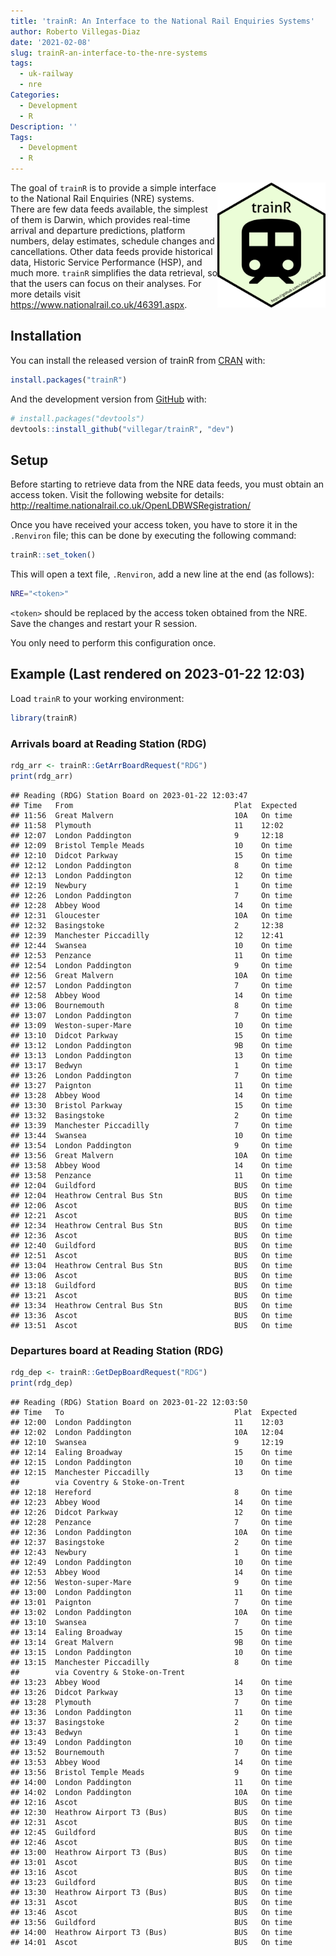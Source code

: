 ```yaml
---
title: 'trainR: An Interface to the National Rail Enquiries Systems'
author: Roberto Villegas-Diaz
date: '2021-02-08'
slug: trainR-an-interface-to-the-nre-systems
tags:
  - uk-railway
  - nre
Categories:
  - Development
  - R
Description: ''
Tags:
  - Development
  - R
---
```


<img src="https://raw.githubusercontent.com/villegar/trainR/main/inst/images/logo.png" alt="logo" align="right" height=200px/>

The goal of `trainR` is to provide a simple interface to the 
National Rail Enquiries (NRE) systems. There are few data feeds 
available, the simplest of them is Darwin, which provides real-time 
arrival and departure predictions, platform numbers, delay estimates, 
schedule changes and cancellations. Other data feeds provide historical 
data, Historic Service Performance (HSP), and much more. `trainR` 
simplifies the data retrieval, so that the users can focus on their 
analyses. For more details visit 
https://www.nationalrail.co.uk/46391.aspx.

## Installation

You can install the released version of trainR from [CRAN](https://CRAN.R-project.org) with:

``` r
install.packages("trainR")
```

And the development version from [GitHub](https://github.com/) with:

``` r
# install.packages("devtools")
devtools::install_github("villegar/trainR", "dev")
```

## Setup
Before starting to retrieve data from the NRE data feeds, you must obtain an access token. 
Visit the following website for details: http://realtime.nationalrail.co.uk/OpenLDBWSRegistration/

Once you have received your access token, you have to store it in the `.Renviron` file; this can be 
done by executing the following command:


```r
trainR::set_token()
```

This will open a text file, `.Renviron`, add a new line at the end (as follows):

```bash
NRE="<token>"
```

`<token>` should be replaced by the access token obtained from the NRE. Save the changes and restart 
your R session.

You only need to perform this configuration once.

## Example (Last rendered on 2023-01-22 12:03)

Load `trainR` to your working environment:

```r
library(trainR)
```

### Arrivals board at Reading Station (RDG)


```r
rdg_arr <- trainR::GetArrBoardRequest("RDG")
print(rdg_arr)
```

```
## Reading (RDG) Station Board on 2023-01-22 12:03:47
## Time   From                                    Plat  Expected
## 11:56  Great Malvern                           10A   On time
## 11:58  Plymouth                                11    12:02
## 12:07  London Paddington                       9     12:18
## 12:09  Bristol Temple Meads                    10    On time
## 12:10  Didcot Parkway                          15    On time
## 12:12  London Paddington                       8     On time
## 12:13  London Paddington                       12    On time
## 12:19  Newbury                                 1     On time
## 12:26  London Paddington                       7     On time
## 12:28  Abbey Wood                              14    On time
## 12:31  Gloucester                              10A   On time
## 12:32  Basingstoke                             2     12:38
## 12:39  Manchester Piccadilly                   12    12:41
## 12:44  Swansea                                 10    On time
## 12:53  Penzance                                11    On time
## 12:54  London Paddington                       9     On time
## 12:56  Great Malvern                           10A   On time
## 12:57  London Paddington                       7     On time
## 12:58  Abbey Wood                              14    On time
## 13:06  Bournemouth                             8     On time
## 13:07  London Paddington                       7     On time
## 13:09  Weston-super-Mare                       10    On time
## 13:10  Didcot Parkway                          15    On time
## 13:12  London Paddington                       9B    On time
## 13:13  London Paddington                       13    On time
## 13:17  Bedwyn                                  1     On time
## 13:26  London Paddington                       7     On time
## 13:27  Paignton                                11    On time
## 13:28  Abbey Wood                              14    On time
## 13:30  Bristol Parkway                         15    On time
## 13:32  Basingstoke                             2     On time
## 13:39  Manchester Piccadilly                   7     On time
## 13:44  Swansea                                 10    On time
## 13:54  London Paddington                       9     On time
## 13:56  Great Malvern                           10A   On time
## 13:58  Abbey Wood                              14    On time
## 13:58  Penzance                                11    On time
## 12:04  Guildford                               BUS   On time
## 12:04  Heathrow Central Bus Stn                BUS   On time
## 12:06  Ascot                                   BUS   On time
## 12:21  Ascot                                   BUS   On time
## 12:34  Heathrow Central Bus Stn                BUS   On time
## 12:36  Ascot                                   BUS   On time
## 12:40  Guildford                               BUS   On time
## 12:51  Ascot                                   BUS   On time
## 13:04  Heathrow Central Bus Stn                BUS   On time
## 13:06  Ascot                                   BUS   On time
## 13:18  Guildford                               BUS   On time
## 13:21  Ascot                                   BUS   On time
## 13:34  Heathrow Central Bus Stn                BUS   On time
## 13:36  Ascot                                   BUS   On time
## 13:51  Ascot                                   BUS   On time
```

### Departures board at Reading Station (RDG)


```r
rdg_dep <- trainR::GetDepBoardRequest("RDG")
print(rdg_dep)
```

```
## Reading (RDG) Station Board on 2023-01-22 12:03:50
## Time   To                                      Plat  Expected
## 12:00  London Paddington                       11    12:03
## 12:02  London Paddington                       10A   12:04
## 12:10  Swansea                                 9     12:19
## 12:14  Ealing Broadway                         15    On time
## 12:15  London Paddington                       10    On time
## 12:15  Manchester Piccadilly                   13    On time
##        via Coventry & Stoke-on-Trent           
## 12:18  Hereford                                8     On time
## 12:23  Abbey Wood                              14    On time
## 12:26  Didcot Parkway                          12    On time
## 12:28  Penzance                                7     On time
## 12:36  London Paddington                       10A   On time
## 12:37  Basingstoke                             2     On time
## 12:43  Newbury                                 1     On time
## 12:49  London Paddington                       10    On time
## 12:53  Abbey Wood                              14    On time
## 12:56  Weston-super-Mare                       9     On time
## 13:00  London Paddington                       11    On time
## 13:01  Paignton                                7     On time
## 13:02  London Paddington                       10A   On time
## 13:10  Swansea                                 7     On time
## 13:14  Ealing Broadway                         15    On time
## 13:14  Great Malvern                           9B    On time
## 13:15  London Paddington                       10    On time
## 13:15  Manchester Piccadilly                   8     On time
##        via Coventry & Stoke-on-Trent           
## 13:23  Abbey Wood                              14    On time
## 13:26  Didcot Parkway                          13    On time
## 13:28  Plymouth                                7     On time
## 13:36  London Paddington                       11    On time
## 13:37  Basingstoke                             2     On time
## 13:43  Bedwyn                                  1     On time
## 13:49  London Paddington                       10    On time
## 13:52  Bournemouth                             7     On time
## 13:53  Abbey Wood                              14    On time
## 13:56  Bristol Temple Meads                    9     On time
## 14:00  London Paddington                       11    On time
## 14:02  London Paddington                       10A   On time
## 12:16  Ascot                                   BUS   On time
## 12:30  Heathrow Airport T3 (Bus)               BUS   On time
## 12:31  Ascot                                   BUS   On time
## 12:45  Guildford                               BUS   On time
## 12:46  Ascot                                   BUS   On time
## 13:00  Heathrow Airport T3 (Bus)               BUS   On time
## 13:01  Ascot                                   BUS   On time
## 13:16  Ascot                                   BUS   On time
## 13:23  Guildford                               BUS   On time
## 13:30  Heathrow Airport T3 (Bus)               BUS   On time
## 13:31  Ascot                                   BUS   On time
## 13:46  Ascot                                   BUS   On time
## 13:56  Guildford                               BUS   On time
## 14:00  Heathrow Airport T3 (Bus)               BUS   On time
## 14:01  Ascot                                   BUS   On time
```
